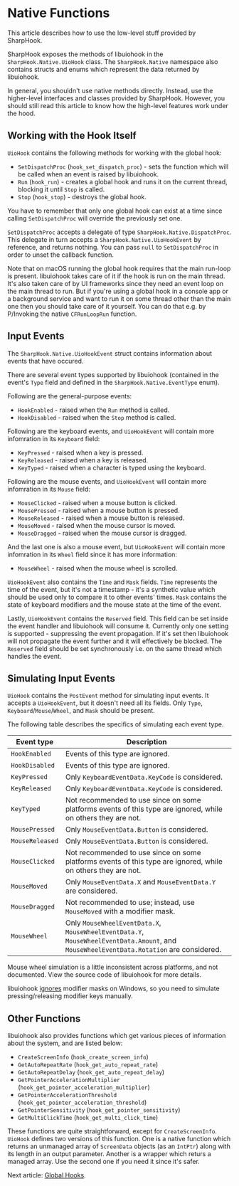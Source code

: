 # Native Functions

This article describes how to use the low-level stuff provided by SharpHook.

SharpHook exposes the methods of libuiohook in the `SharpHook.Native.UioHook` class. The `SharpHook.Native`
namespace also contains structs and enums which represent the data returned by libuiohook.

In general, you shouldn't use native methods directly. Instead, use the higher-level interfaces and classes provided by
SharpHook. However, you should still read this article to know how the high-level features work under the hood.

## Working with the Hook Itself

`UioHook` contains the following methods for working with the global hook:

- `SetDispatchProc` (`hook_set_dispatch_proc`) - sets the function which will be called when an event is raised by
libuiohook.
- `Run` (`hook_run`) - creates a global hook and runs it on the current thread, blocking it until `Stop` is called.
- `Stop` (`hook_stop`) - destroys the global hook.

You have to remember that only one global hook can exist at a time since calling `SetDispatchProc` will override the
previously set one.

`SetDispatchProc` accepts a delegate of type `SharpHook.Native.DispatchProc`. This delegate in turn accepts a
`SharpHook.Native.UioHookEvent` by reference, and returns nothing.  You can pass `null` to `SetDispatchProc` in order
to unset the callback function.

Note that on macOS running the global hook requires that the main run-loop is present. libuiohook takes care of it if
the hook is run on the main thread. It's also taken care of by UI frameworks since they need an event loop on the main
thread to run. But if you're using a global hook in a console app or a background service and want to run it on some
thread other than the main one then you should take care of it yourself. You can do that e.g. by P/Invoking the native
`CFRunLoopRun` function.

## Input Events

The `SharpHook.Native.UioHookEvent` struct contains information about events that have occured.

There are several event types supported by libuiohook (contained in the event's `Type` field and defined in the
`SharpHook.Native.EventType` enum).

Following are the general-purpose events:

- `HookEnabled` - raised when the `Run` method is called.
- `HookDisabled` - raised when the `Stop` method is called.

Following are the keyboard events, and `UioHookEvent` will contain more infomration in its `Keyboard` field:

- `KeyPressed` - raised when a key is pressed.
- `KeyReleased` - raised when a key is released.
- `KeyTyped` - raised when a character is typed using the keyboard.

Following are the mouse events, and `UioHookEvent` will contain more infomration in its `Mouse` field:

- `MouseClicked` - raised when a mouse button is clicked.
- `MousePressed` - raised when a mouse button is pressed.
- `MouseReleased` - raised when a mouse button is released.
- `MouseMoved` - raised when the mouse cursor is moved.
- `MouseDragged` - raised when the mouse cursor is dragged.

And the last one is also a mouse event, but `UioHookEvent` will contain more infomration in its `Wheel` field since it
has more information:

- `MouseWheel` - raised when the mouse wheel is scrolled.

`UioHookEvent` also contains the `Time` and `Mask` fields. `Time` represents the time of the event, but it's not a
timestamp - it's a synthetic value which should be used only to compare it to other events' times. `Mask` contains the
state of keyboard modifiers and the mouse state at the time of the event.

Lastly, `UioHookEvent` contains the `Reserved` field. This field can be set inside the event handler and libuiohook will
consume it. Currently only one setting is supported - suppressing the event propagation. If it's set then libuiohook
will not propagate the event further and it will effectively be blocked. The `Reserved` field should be set
synchronously i.e. on the same thread which handles the event.

## Simulating Input Events

`UioHook` contains the `PostEvent` method for simulating input events. It accepts a `UioHookEvent`, but it doesn't need
all its fields. Only `Type`, `Keyboard`/`Mouse`/`Wheel`, and `Mask` should be present.

The following table describes the specifics of simulating each event type.

<table>
  <thead>
    <tr>
      <th>Event type</td>
      <th>Description</td>
    </tr>
  </thead>
  <tbody>
    <tr>
      <td><code>HookEnabled</code></td>
      <td>Events of this type are ignored.</td>
    </tr>
    <tr>
      <td><code>HookDisabled</code></td>
      <td>Events of this type are ignored.</td>
    </tr>
    <tr>
      <td><code>KeyPressed</code></td>
      <td>Only <code>KeyboardEventData.KeyCode</code> is considered.</td>
    </tr>
    <tr>
      <td><code>KeyReleased</code></td>
      <td>Only <code>KeyboardEventData.KeyCode</code> is considered.</td>
    </tr>
    <tr>
      <td><code>KeyTyped</code></td>
      <td>
        Not recommended to use since on some platforms events of this type are ignored, while on others they are not.
      </td>
    </tr>
    <tr>
      <td><code>MousePressed</code></td>
      <td>Only <code>MouseEventData.Button</code> is considered.</td>
    </tr>
    <tr>
      <td><code>MouseReleased</code></td>
      <td>Only <code>MouseEventData.Button</code> is considered.</td>
    </tr>
    <tr>
      <td><code>MouseClicked</code></td>
      <td>
        Not recommended to use since on some platforms events of this type are ignored, while on others they are not.
      </td>
    </tr>
    <tr>
      <td><code>MouseMoved</code></td>
      <td>Only <code>MouseEventData.X</code> and <code>MouseEventData.Y</code> are considered.</td>
    </tr>
    <tr>
      <td><code>MouseDragged</code></td>
      <td>Not recommended to use; instead, use <code>MouseMoved</code> with a modifier mask.</td>
    </tr>
    <tr>
      <td><code>MouseWheel</code></td>
      <td>
        Only <code>MouseWheelEventData.X</code>, <code>MouseWheelEventData.Y</code>,
        <code>MouseWheelEventData.Amount</code>, and <code>MouseWheelEventData.Rotation</code> are considered.
      </td>
    </tr>
  </tbody>
</table>

Mouse wheel simulation is a little inconsistent across platforms, and not documented. View the source code of libuiohook
for more details.

libuiohook [ignores](https://github.com/kwhat/libuiohook/issues/111) modifier masks on Windows, so you need to simulate
pressing/releasing modifier keys manually.

## Other Functions

libuiohook also provides functions which get various pieces of information about the system, and are listed below:

- `CreateScreenInfo` (`hook_create_screen_info`)
- `GetAutoRepeatRate` (`hook_get_auto_repeat_rate`)
- `GetAutoRepeatDelay` (`hook_get_auto_repeat_delay`)
- `GetPointerAccelerationMultiplier` (`hook_get_pointer_acceleration_multiplier`)
- `GetPointerAccelerationThreshold` (`hook_get_pointer_acceleration_threshold`)
- `GetPointerSensitivity` (`hook_get_pointer_sensitivity`)
- `GetMultiClickTime` (`hook_get_multi_click_time`)

These functions are quite straightforward, except for `CreateScreenInfo`. `UioHook` defines two versions of this
function. One is a native function which returns an unmanaged array of `ScreenData` objects (as an `IntPtr`) along
with its length in an output parameter. Another is a wrapper which returs a managed array. Use the second one if you
need it since it's safer.

Next article: [Global Hooks](hooks.md).
